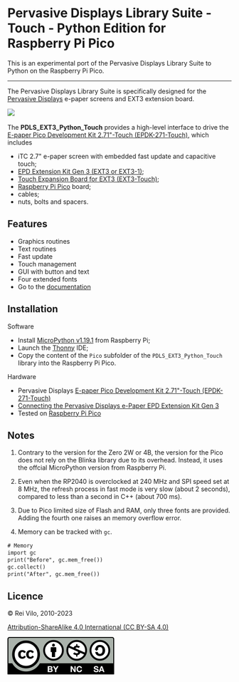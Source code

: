 # Pervasive Displays Library Suite - Touch - Python Edition for Raspberry Pi Pico 

This is an experimental port of the Pervasive Displays Library Suite to Python on the Raspberry Pi Pico.

---

The Pervasive Displays Library Suite is specifically designed for the [Pervasive Displays](https://www.pervasivedisplays.com) e-paper screens and EXT3 extension board.

![](https://pdls.pervasivedisplays.com/userguide/img/Logo_PDI_text_320.png)

The **PDLS\_EXT3\_Python\_Touch** provides a high-level interface to drive the [E-paper Pico Development Kit 2.71"-Touch (EPDK-271-Touch)](https://www.pervasivedisplays.com/product/touch-expansion-board-ext3-touch/#tab-3), which includes 

+ iTC 2.7" e-paper screen with embedded fast update and capacitive touch;
+ [EPD Extension Kit Gen 3 (EXT3 or EXT3-1)](https://www.pervasivedisplays.com/product/epd-extension-kit-gen-3-EXT3/);
+ [Touch Expansion Board for EXT3 (EXT3-Touch)](https://www.pervasivedisplays.com/product/touch-expansion-board-ext3-touch/); 
+ [Raspberry Pi Pico](https://www.raspberrypi.com/products/raspberry-pi-pico/) board;
+ cables; 
+ nuts, bolts and spacers.

## Features

+ Graphics routines
+ Text routines
+ Fast update
+ Touch management
+ GUI with button and text
+ Four extended fonts
+ Go to the [documentation](https://rei-vilo.github.io/PDLS_EXT3_Basic_Documentation/index.html) 

## Installation

Software

+ Install [MicroPython v1.19.1](https://www.raspberrypi.com/documentation/microcontrollers/micropython.html) from Raspberry Pi;
+ Launch the [Thonny](https://thonny.org) IDE;
+ Copy the content of the `Pico` subfolder of the `PDLS_EXT3_Python_Touch` library into the Raspberry Pi Pico.

Hardware

+ Pervasive Displays [E-paper Pico Development Kit 2.71"-Touch (EPDK-271-Touch)](https://www.pervasivedisplays.com/product/touch-expansion-board-ext3-touch/#tab-3)
+ [Connecting the Pervasive Displays e-Paper EPD Extension Kit Gen 3](https://embeddedcomputing.weebly.com/connecting-the-e-paper-epd-extension-kit-gen-3.html)
+ Tested on [Raspberry Pi Pico](https://www.raspberrypi.com/products/raspberry-pi-pico/)

## Notes

1. Contrary to the version for the Zero 2W or 4B, the version for the Pico does not rely on the Blinka library due to its overhead. Instead, it uses the offcial MicroPython version from Raspberry Pi. 

1. Even when the RP2040 is overclocked at 240 MHz and SPI speed set at 8 MHz, the refresh process in fast mode is very slow (about 2 seconds), compared to less than a second in C++ (about 700 ms).

1.  Due to Pico limited size of Flash and RAM, only three fonts are provided. Adding the fourth one raises an memory overflow error.

1.  Memory can be tracked with `gc`.

```
# Memory
import gc
print("Before", gc.mem_free())
gc.collect()
print("After", gc.mem_free())
```

## Licence

&copy; Rei Vilo, 2010-2023

[Attribution-ShareAlike 4.0 International (CC BY-SA 4.0)](./LICENCE.md)

![](./by-nc-sa.svg)
